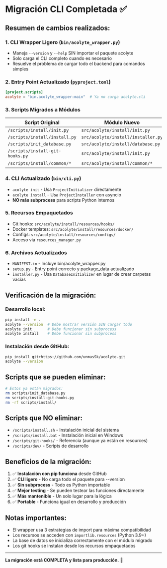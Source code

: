 # Migración CLI Completada ✅

## Resumen de cambios realizados:

### 1. **CLI Wrapper Ligero** (`bin/acolyte_wrapper.py`)
- Maneja `--version` y `--help` SIN importar el paquete acolyte
- Solo carga el CLI completo cuando es necesario
- Resuelve el problema de cargar todo el backend para comandos simples

### 2. **Entry Point Actualizado** (`pyproject.toml`)
```toml
[project.scripts]
acolyte = "bin.acolyte_wrapper:main"  # Ya no carga acolyte.cli
```

### 3. **Scripts Migrados a Módulos**

| Script Original | Módulo Nuevo | Clase/Función |
|----------------|--------------|---------------|
| `/scripts/install/init.py` | `src/acolyte/install/init.py` | `ProjectInitializer` |
| `/scripts/install/install.py` | `src/acolyte/install/installer.py` | `ProjectInstaller` |
| `/scripts/init_database.py` | `src/acolyte/install/database.py` | `DatabaseInitializer` |
| `/scripts/install-git-hooks.py` | `src/acolyte/install/init.py` | `GitHooksManager` |
| `/scripts/install/common/*` | `src/acolyte/install/common/*` | Varios módulos |

### 4. **CLI Actualizado** (`bin/cli.py`)
- `acolyte init` - Usa `ProjectInitializer` directamente
- `acolyte install` - Usa `ProjectInstaller` con asyncio
- **NO más subprocess** para scripts Python internos

### 5. **Recursos Empaquetados**
- Git hooks: `src/acolyte/install/resources/hooks/`
- Docker templates: `src/acolyte/install/resources/docker/`
- Configs: `src/acolyte/install/resources/configs/`
- Acceso via `resources_manager.py`

### 6. **Archivos Actualizados**
- `MANIFEST.in` - Incluye bin/acolyte_wrapper.py
- `setup.py` - Entry point correcto y package_data actualizado
- `installer.py` - Usa `DatabaseInitializer` en lugar de crear carpetas vacías

## Verificación de la migración:

### Desarrollo local:
```bash
pip install -e .
acolyte --version  # Debe mostrar versión SIN cargar todo
acolyte init       # Debe funcionar sin subprocess
acolyte install    # Debe funcionar sin subprocess
```

### Instalación desde GitHub:
```bash
pip install git+https://github.com/unmasSk/acolyte.git
acolyte --version
```

## Scripts que se pueden eliminar:

```bash
# Estos ya están migrados:
rm scripts/init_database.py
rm scripts/install-git-hooks.py
rm -rf scripts/install/
```

## Scripts que NO eliminar:
- `/scripts/install.sh` - Instalación inicial del sistema
- `/scripts/install.bat` - Instalación inicial en Windows
- `/scripts/git-hooks/` - Referencia (aunque ya están en resources)
- `/scripts/dev/` - Scripts de desarrollo

## Beneficios de la migración:

1. ✅ **Instalación con pip funciona** desde GitHub
2. ✅ **CLI ligero** - No carga todo el paquete para --version
3. ✅ **Sin subprocess** - Todo es Python importable
4. ✅ **Mejor testing** - Se pueden testear las funciones directamente
5. ✅ **Más mantenible** - Un solo lugar para la lógica
6. ✅ **Portable** - Funciona igual en desarrollo y producción

## Notas importantes:

- El wrapper usa 3 estrategias de import para máxima compatibilidad
- Los recursos se acceden con `importlib.resources` (Python 3.9+)
- La base de datos se inicializa correctamente con el módulo migrado
- Los git hooks se instalan desde los recursos empaquetados

---

**La migración está COMPLETA y lista para producción.** 🚀
